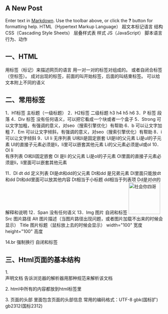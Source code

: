 ## A New Post

Enter text in [Markdown](http://daringfireball.net/projects/markdown/). Use the toolbar above, or click the **?** button for formatting help.
HTML（Hypertext Markup Language） 超文本标记语言  结构
CSS（Cascading Style Sheets） 层叠样式表  样式
JS（JavaScript） 脚本语言  行为、动作


## 一、HTML
用标签（标记）来描述网页的语言
用一对一对的标签对组成的。
或者自闭合标签（空标签）。
成对出现的标签，前面的叫开始标签，后面的叫结束标签。
可以给文本附上不同的语义

## 二、常用标签
1．H1标签  主标题（一级标题）
2．H2标签  二级标题  h3 h4 h5 h6
3．P 标签  段落
4．Div 标签  没有任何语义，可以把它看成一个块或者一个盒子
5．Strong 可以文字加粗，有强调的意义，对seo（搜索引擎优化）有帮助
6．b  可以让文字加粗 
7．Em  可以让文字倾斜，有强调的意义，对seo（搜索引擎优化）有帮助
8．i 可以让文字倾斜
9．Ul li
无序列表
Ul和li是固定嵌套
Ul是li的父元素
Li是ul的子元素
Ul的直接子元素必须是li，li里可以嵌套其他元素
Li的父元素必须是ul或ol
10．Ol li  
有序列表
Ol和li固定嵌套
Ol 是li 的父元素
Li是ol的子元素
Ol里面的直接子元素必须是li，li里面可以嵌套其他元素

11．Dl dt dd
定义列表
Dl是dt和dd的父元素
Dt和dd 是兄弟元素
Dl里面只能放dt和dd
Dt和dd里面可以放其他内容
Dt相当于小标题 dd相当于列表项
Dd是对dt的解释和说明
12．Span
没有任何语义
13．Img 图片 自闭和标签
<img src="nigulasizhaosi.png" alt="社会你四哥" title="尼古拉斯赵四" width="100" height="100">
Src 图片路径
Alt 图片描述（当图片路径出现问题，或者图片加载不出来的时候会显示）
Title  图片标题（鼠标放上去的时候会显示）
width="100" 宽度 
height="100" 高度


14.br 强制换行 自闭和标签

## 三、Html页面的基本结构
<!DOCTYPE html>
<html>
<head>
<meta charset="UTF-8">
<title></title>
</head>
<body>
</body>
</html>

1.<!DOCTYPE html>  
声明文档
告诉浏览器的解析器用那种规范来解析该文档

2.<html> html中所有的内容都放到html标签里

3.<head> 页面的头部
里面包含页面的头部信息
<meta charset="UTF-8">
常用的编码格式：UTF-8  gbk(国标扩)  gb2312(国标2312)
<title> 页面的标题
页面的最上面显示
用户收藏夹里面的标题显示title标签里面的内容


4.<body> 页面的主体
页面中显示的内容都放到body标签里面
四、注释
1．Html  <!--注释内容-->
2．Css   /* 注释内容 */
3．Js  
单行
//注释内容
多行
/* 注释内容
注释内容
注释内容*/

五、浏览器及内核


六、常用标签
1.块标签（块元素）
单独占一行
如果不设置宽度，宽度默认是一整行
可以设置所有样式
H1  h2  h3  h4  h5  h6  p ul  li  ol  dl dt  dd
2.内联标签（行内标签、行内元素、内联元素）
在同一行显示
宽度和高度由内内容撑开
不可以设置所有样式（宽度和高度等）
Strong b em i  span
3.内联块标签（行内块标签、行内块元素）
既有块元素特点又有内联元素特点
在同一行显示
可以设置宽度和高度
img

七、了解样式
内部样式：写到html页面里的head标签里
在head标签里写style标签
语法：
选择器{
声明;
声明;
声明。。。。。
}
声明：
属性名：属性值

声明与声明中间用分号隔开
属性名与属性值中间用冒号隔开

宽度 width  单位：px
高度 height 单位：px
背景颜色 background-color

八、
Html里面对空格和回车不敏感，打一个空格和一堆空格效果是一样的，打一个回车和打一堆回车效果是一样的。
写一个&nbsp; 就可以表示一个空格

九、路径
1.绝对路径：从盘符开始，具体的链接
2.相对路径
（1）当前文件和被引入的文件在同一个文件夹里：
./被引入文件的名（包括拓展名）  ./可以省略不写
（2）被引入的文件在当前文件的下一级
被引入文件所在文件夹的名字/被引入文件的文件名


（3）被引入的文件在当前文件的上一级
../被引入文件的文件名




## 十、
Html的语义是什么：
根据页面的结构，使用合理语义的标签，比如段落用p，主标题用h1...

好处：
1.便于后期维护
2.对seo有帮助
3.对用户体验好
4.当没有css的时候，也能很好的呈现页面的内容结构
